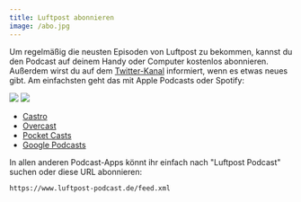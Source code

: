 ```yaml
---
title: Luftpost abonnieren
image: /abo.jpg
---
```


Um regelmäßig die neusten Episoden von Luftpost zu bekommen, kannst du den Podcast auf deinem Handy oder Computer kostenlos abonnieren. Außerdem wirst du auf dem [Twitter-Kanal](https://twitter.com/luftpostpodcast) informiert, wenn es etwas neues gibt. Am einfachsten geht das mit Apple Podcasts oder Spotify:

[![](/apple-podcasts.svg)](https://podcasts.apple.com/de/podcast/luftpost-podcast/id409553739) [![](/spotify.svg)](https://open.spotify.com/show/6Hlfm1o9ynlT5Ex8ZvGxk9)

- [Castro](https://castro.fm/podcast/1acc1e64-6ea1-4f97-a4a2-c6cfb33ac726)
- [Overcast](https://overcast.fm/itunes409553739)
- [Pocket Casts](http://pca.st/itunes/409553739)
- [Google Podcasts](https://podcasts.google.com/feed/aHR0cHM6Ly9sdWZ0cG9zdC1wb2RjYXN0LmRlL2ZlZWQvcG9kY2FzdA)

In allen anderen Podcast-Apps könnt ihr einfach nach "Luftpost Podcast" suchen oder diese URL abonnieren:

```
https://www.luftpost-podcast.de/feed.xml
```
